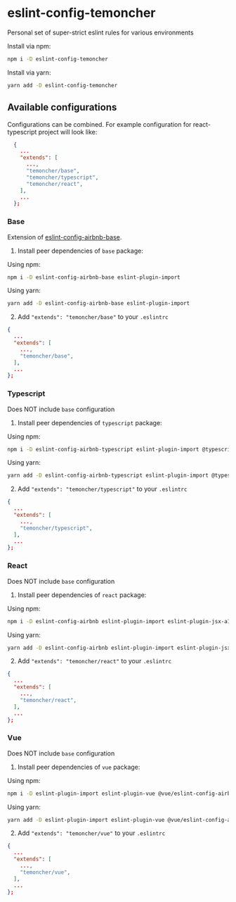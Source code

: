 # eslint-config-temoncher

Personal set of super-strict eslint rules for various environments

Install via npm:

```sh
npm i -D eslint-config-temoncher
```

Install via yarn:

```sh
yarn add -D eslint-config-temoncher
```

## Available configurations

Configurations can be combined. For example configuration for react-typescript project will look like:

```json
  {
    ...
    "extends": [
      ...,
      "temoncher/base",
      "temoncher/typescript",
      "temoncher/react",
    ],
    ...
  };
```

### Base

Extension of [eslint-config-airbnb-base](https://npmjs.com/eslint-config-airbnb-base).

1. Install peer dependencies of `base` package:

Using npm:

```sh
npm i -D eslint-config-airbnb-base eslint-plugin-import
```

Using yarn:

```sh
yarn add -D eslint-config-airbnb-base eslint-plugin-import
```

2. Add `"extends": "temoncher/base"` to your `.eslintrc`

```json
{
  ...
  "extends": [
    ...,
    "temoncher/base",
  ],
  ...
};
```

### Typescript

Does NOT include `base` configuration

1. Install peer dependencies of `typescript` package:

Using npm:

```sh
npm i -D eslint-config-airbnb-typescript eslint-plugin-import @typescript-eslint/eslint-plugin
```

Using yarn:

```sh
yarn add -D eslint-config-airbnb-typescript eslint-plugin-import @typescript-eslint/eslint-plugin
```

2. Add `"extends": "temoncher/typescript"` to your `.eslintrc`

```json
{
  ...
  "extends": [
    ...,
    "temoncher/typescript",
  ],
  ...
};
```

### React

Does NOT include `base` configuration

1. Install peer dependencies of `react` package:

Using npm:

```sh
npm i -D eslint-config-airbnb eslint-plugin-import eslint-plugin-jsx-a11y eslint-plugin-react eslint-plugin-react-hooks
```

Using yarn:

```sh
yarn add -D eslint-config-airbnb eslint-plugin-import eslint-plugin-jsx-a11y eslint-plugin-react eslint-plugin-react-hooks
```

2. Add `"extends": "temoncher/react"` to your `.eslintrc`

```json
{
  ...
  "extends": [
    ...,
    "temoncher/react",
  ],
  ...
};
```

### Vue

Does NOT include `base` configuration

1. Install peer dependencies of `vue` package:

Using npm:

```sh
npm i -D eslint-plugin-import eslint-plugin-vue @vue/eslint-config-airbnb
```

Using yarn:

```sh
yarn add -D eslint-plugin-import eslint-plugin-vue @vue/eslint-config-airbnb
```

2. Add `"extends": "temoncher/vue"` to your `.eslintrc`

```json
{
  ...
  "extends": [
    ...,
    "temoncher/vue",
  ],
  ...
};
```
